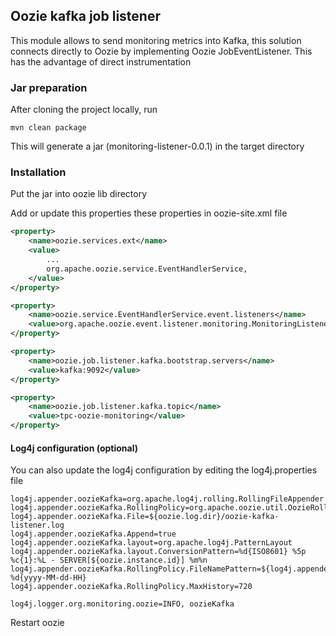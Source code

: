 ## Oozie kafka job listener

This module allows to send monitoring metrics into Kafka, this solution connects directly to Oozie by implementing Oozie JobEventListener. This has the advantage of direct instrumentation

### Jar preparation

After cloning the project locally, run

```
mvn clean package
```
This will generate a jar (monitoring-listener-0.0.1) in the target directory

### Installation

Put the jar into oozie lib directory

Add or update this properties these properties in oozie-site.xml file

```xml
<property>
    <name>oozie.services.ext</name>
    <value>
        ...
        org.apache.oozie.service.EventHandlerService,
    </value>
</property>

<property>
    <name>oozie.service.EventHandlerService.event.listeners</name>
    <value>org.apache.oozie.event.listener.monitoring.MonitoringListener</value>
</property>

<property>
    <name>oozie.job.listener.kafka.bootstrap.servers</name>
    <value>kafka:9092</value>
</property>

<property>
    <name>oozie.job.listener.kafka.topic</name>
    <value>tpc-oozie-monitoring</value>
</property>

```

#### Log4j configuration (optional)
You can also update the log4j configuration by editing the log4j.properties file

```
log4j.appender.oozieKafka=org.apache.log4j.rolling.RollingFileAppender
log4j.appender.oozieKafka.RollingPolicy=org.apache.oozie.util.OozieRollingPolicy
log4j.appender.oozieKafka.File=${oozie.log.dir}/oozie-kafka-listener.log
log4j.appender.oozieKafka.Append=true
log4j.appender.oozieKafka.layout=org.apache.log4j.PatternLayout
log4j.appender.oozieKafka.layout.ConversionPattern=%d{ISO8601} %5p %c{1}:%L - SERVER[${oozie.instance.id}] %m%n
log4j.appender.oozieKafka.RollingPolicy.FileNamePattern=${log4j.appender.oozieKafka.File}-%d{yyyy-MM-dd-HH}
log4j.appender.oozieKafka.RollingPolicy.MaxHistory=720

log4j.logger.org.monitoring.oozie=INFO, oozieKafka
```

Restart oozie
